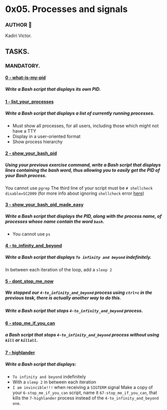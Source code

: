 # 0x05. Processes and signals

### AUTHOR :open_book:
Kadiri Victor.

## TASKS.

### MANDATORY.
#### [0 - what-is-my-pid]()
#####	Write a Bash script that displays its own PID.

#### [1 - list_your_processes]()
#####	Write a Bash script that displays a list of currently running processes.	
* Must show all processes, for all users, including those which might not have a TTY
* Display in a user-oriented format
* Show process hierarchy

#### [2 - show_your_bash_pid]()
#####	Using your previous exercise command, write a Bash script that displays lines containing the bash word, thus allowing you to easily get the PID of your Bash process.
You cannot use `pgrep`
The third line of your script must be `# shellcheck disable=SC2009` (for more info about ignoring `shellcheck` error [here](https://github.com/koalaman/shellcheck/wiki/Ignore))

#### [3 - show_your_bash_pid_made_easy]()
#####	Write a Bash script that displays the PID, along with the process name, of processes whose name contain the word `bash`.

* You cannot use `ps`

#### [4 - to_infinity_and_beyond]()
#####	Write a Bash script that displays `To infinity and beyond` indefinitely.	
In between each iteration of the loop, add a `sleep 2`

#### [5 - dont_stop_me_now]()
#####	We stopped our `4-to_infinity_and_beyond` process using `ctrl+c` in the previous task, there is actually another way to do this.
##### Write a Bash script that stops `4-to_infinity_and_beyond` process.

#### [6 - stop_me_if_you_can]()
#####	a Bash script that stops `4-to_infinity_and_beyond` process without using `kill` or `killall`.

#### [7 - highlander]()
#####	Write a Bash script that displays:

* `To infinity and beyond` indefinitely
* With a `sleep 2` in between each iteration
* `I am invincible!!!` when receiving a `SIGTERM` signal
Make a copy of your `6-stop_me_if_you_can` script, name it `67-stop_me_if_you_can`, that kills the `7-highlander` process instead of the `4-to_infinity_and_beyond one`.

#### []()
#####	
